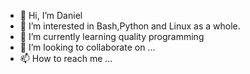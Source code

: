 - 👋 Hi, I’m Daniel
- 👀 I’m interested in Bash,Python and Linux as a whole. 
- 🌱 I’m currently learning quality programming
- 💞️ I’m looking to collaborate on ...
- 📫 How to reach me ...

<!---
dculik/dculik is a ✨ special ✨ repository because its `README.md` (this file) appears on your GitHub profile.
You can click the Preview link to take a look at your changes.
--->
